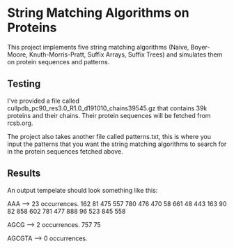# String Matching Algorithms on Proteins

This project implements five string matching algorithms (Naive, Boyer-Moore, Knuth-Morris-Pratt, Suffix Arrays, Suffix Trees) and simulates them on protein sequences and patterns.

## Testing

I've provided a file called cullpdb_pc90_res3.0_R1.0_d191010_chains39545.gz that contains 39k proteins and their chains. Their protein sequences will be fetched from rcsb.org.

The project also takes another file called patterns.txt, this is where you input the patterns that you want the string matching algorithms to search for in the protein sequences fetched above.


## Results

An output tempelate should look something like this:

AAA --> 23 occurrences.
162 81 475 557 780 476 470 58 661 48 443 163 90 82 858 602 781 477 888 96 523 845 558 

AGCG --> 2 occurrences.
757 75 

AGCGTA --> 0 occurrences.
